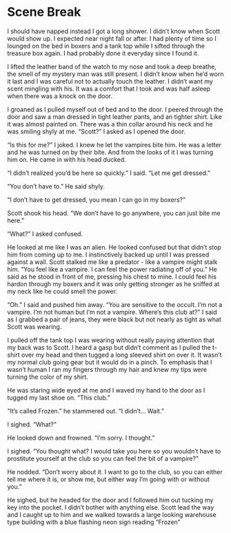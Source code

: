 #  Scene Break

I should have napped instead I got a long shower. I didn’t know when Scott would
show up. I expected near night fall or after. I had plenty of time so I lounged
on the bed in boxers and a tank top while I sifted through the treasure box
again. I had probably done it everyday since I found it.

I lifted the leather band of the watch to my nose and took a deep breathe, the
smell of my mystery man was still present. I didn’t know when he’d worn it last
and I was careful not to actually touch the leather. I didn’t want my scent
mingling with his. It was a comfort that I took and was half asleep when there
was a knock on the door.

I groaned as I pulled myself out of bed and to the door. I peered through the
door and saw a man dressed in tight leather pants, and an tighter shirt. Like it
was almost painted on. There was a thin collar around his neck and he was
smiling shyly at me. “Scott?” I asked as I opened the door.

“Is this for me?” I joked. I knew he let the vampires bite him. He was a letter
and he was turned on by their bite. And from the looks of it I was turning him
on. He came in with his head ducked.

“I didn’t realized you’d be here so quickly.” I said. “Let me get dressed.”

“You don’t have to.” He said shyly.

“I don’t have to get dressed, you mean I can go in my boxers?”

Scott shook his head. “We don’t have to go anywhere, you can just bite me here.”

“What?” I asked confused.

He looked at me like I was an alien. He looked confused but that didn’t stop him
from coming up to me. I instinctively backed up until I was pressed against a
wall. Scott stalked me like a predator - like a vampire might stalk him. “You
feel like a vampire. I can feel the power radiating off of you.” He said as he
stood in front of me, pressing his chest to mine. I could feel his hardon
through my boxers and it was only getting stronger as he sniffed at my neck like
he could smell the power.

“Oh.” I said and pushed him away. “You are sensitive to the occult. I’m not a
vampire. I’m not human but I’m not a vampire. Where’s this club at?” I said as I
grabbed a pair of jeans, they were black but not nearly as tight as what Scott
was wearing.

I pulled off the tank top I was wearing without really paying attention that my
back was to Scott. I heard a gasp but didn’t comment as I pulled the t-shirt
over my head and then tugged a long sleeved shirt on over it. It wasn’t my
normal club going gear but it would do in a pinch. To emphasis that I wasn’t
human I ran my fingers through my hair and knew my tips were turning the color
of my shirt.

He was staring wide eyed at me and I waved my hand to the door as I tugged my
last shoe on. “This club.”

“It’s called Frozen.” he stammered out. “I didn’t… Wait.”

I sighed. “What?”

He looked down and frowned. “I’m sorry. I thought.”

I sighed. “You thought what? I would take you here so you wouldn’t have to
prostitute yourself at the club so you can feel the bit of a vampire?”

He nodded. “Don’t worry about it. I want to go to the club, so you can either
tell me where it is, or show me, but either way I’m going with or without you.”

He sighed, but he headed for the door and I followed him out tucking my key into
the pocket. I didn’t bother with anything else. Scott lead the way and I caught
up to him and we walked towards a large looking warehouse type building with a
blue flashing neon sign reading “Frozen”

